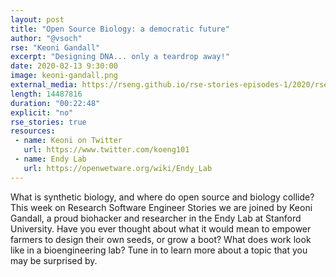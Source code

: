 ```yaml
---
layout: post
title: "Open Source Biology: a democratic future"
author: "@vsoch"
rse: "Keoni Gandall"
excerpt: "Designing DNA... only a teardrop away!"
date: 2020-02-13 9:30:00
image: keoni-gandall.png
external_media: https://rseng.github.io/rse-stories-episodes-1/2020/rse-stories-keoni-gandall-episode-11.mp3
length: 14487816
duration: "00:22:48"
explicit: "no"
rse_stories: true
resources:
 - name: Keoni on Twitter
   url: https://www.twitter.com/koeng101
 - name: Endy Lab
   url: https://openwetware.org/wiki/Endy_Lab
---
```


What is synthetic biology, and where do open source and biology collide? This
week on Research Software Engineer Stories we are joined by Keoni Gandall,
a proud biohacker and researcher in the Endy Lab at Stanford University.
Have you ever thought about what it would mean to empower farmers to design
their own seeds, or grow a boot? What does work look like in a bioengineering lab? 
Tune in to learn more about a topic that you may be surprised by.
